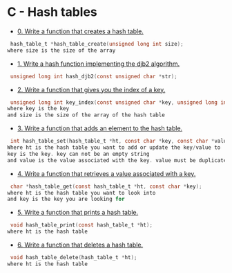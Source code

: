 # C - Hash tables

- [0. Write a function that creates a hash table.](0-hash_table_create.c)
```c
 hash_table_t *hash_table_create(unsigned long int size);
where size is the size of the array
```

- [1. Write a hash function implementing the djb2 algorithm.](1-djb2.c)
```c
 unsigned long int hash_djb2(const unsigned char *str);
```

- [2. Write a function that gives you the index of a key.](2-key_index.c)
```c
 unsigned long int key_index(const unsigned char *key, unsigned long int size);
where key is the key
and size is the size of the array of the hash table
```

- [3. Write a function that adds an element to the hash table.](3-hash_table_set.c)
```c
 int hash_table_set(hash_table_t *ht, const char *key, const char *value);
Where ht is the hash table you want to add or update the key/value to
key is the key. key can not be an empty string
and value is the value associated with the key. value must be duplicated. value can be an empty string
```

- [4. Write a function that retrieves a value associated with a key.](4-hash_table_get.c)
```c
 char *hash_table_get(const hash_table_t *ht, const char *key);
where ht is the hash table you want to look into
and key is the key you are looking for
```

- [5. Write a function that prints a hash table.](5-hash_table_print.c)
```c
 void hash_table_print(const hash_table_t *ht);
where ht is the hash table
```

- [6. Write a function that deletes a hash table.](6-hash_table_delete.c)
```c
 void hash_table_delete(hash_table_t *ht);
where ht is the hash table
```
